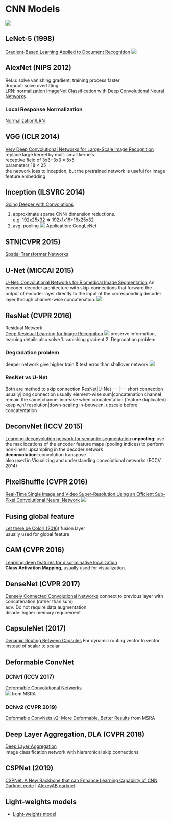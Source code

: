 # CNN Models
![](img/CNN_max_pooling.png)
## LeNet-5 (1998)
[Gradient-Based Learning Applied to Document Recognition](http://www.dengfanxin.cn/wp-content/uploads/2016/03/1998Lecun.pdf)
![](img/LeNet.png)
## AlexNet (NIPS 2012)
ReLu: solve vanishing gradient, training process faster  
dropout: solve overfitting  
LRN: normalization
[ImageNet Classification with Deep Convolutional Neural Networks](https://papers.nips.cc/paper/4824-imagenet-classification-with-deep-convolutional-neural-networks.pdf)
### Local Response Normalization
[Normalization/LRN](/basic/normalization.html#local-response-normalization-nips-2012)

## VGG (ICLR 2014)
[Very Deep Convolutional Networks for Large-Scale Image Recognition](https://arxiv.org/abs/1409.1556)  
replace large kernel by mult. small kernels  
receptive field of 3x3+3x3 = 5x5  
parameters 18 < 25  
the network loss to inception, but the pretrained network is useful for image feature embedding  

## Inception (ILSVRC 2014)
[Going Deeper with Convolutions](https://arxiv.org/abs/1409.4842)  
1. approximate sparse CNN/ dimension reductions.  
e.g. 192x25x32 ⇒ 192x1x16+16x25x32
2. avg. pooling
![](img/inception.png)
Application: GoogLeNet

## STN(CVPR 2015) 
[Spatial Transformer Networks](https://arxiv.org/abs/1506.02025)


## U-Net (MICCAI 2015)
[U-Net: Convolutional Networks for Biomedical Image Segmentation](https://arxiv.org/abs/1505.04597)
An encoder-decoder architecture with skip-connections that forward the output of encoder layer directly to the input of the corresponding decoder layer through channel-wise concatenation.
![](img/U-net.png)

## ResNet (CVPR 2016)
Residual Network  
[Deep Residual Learning for Image Recognition](https://arxiv.org/abs/1512.03385)
![](img/ResNet_core.png)
preserve information, learning details
also solve 	1. vanishing gradient
            2. Degradation problem
### Degradation problem
deeper network give higher train & test error than shallover network
![](img/resnet_degradation_problem.png)

### ResNet vs U-Net
Both are method to skip connection
ResNet|U-Net
---|---
short connection usually|long connection usually 
element-wise sum|concatenation
channel remain the same|channel increase when concatentation (feature duplicated)
keep w,h/ resolution|down-scaling in-between, upscale before concatentation

## DeconvNet (ICCV 2015)
[Learning deconvolution network for semantic segmentation](https://arxiv.org/abs/1505.04366)
**unpooling**: use the max locations of the encoder feature maps (pooling indices) to perform non-linear upsampling in the decoder network  
**deconvolution**: convolution transpose  
also used in Visualizing and understanding convolutional networks (ECCV 2014)

## PixelShuffle (CVPR 2016)
[Real-Time Single Image and Video Super-Resolution Using an Efficient Sub-Pixel Convolutional Neural Network](https://arxiv.org/abs/1609.05158)
![](img/PixelShuffle.png)

## Fusing global feature
[Let there be Color! (2016)](/CNN/img2img/colorization#let-there-be-color-siggraph-2016)
fusion layer  
usually used for global feature

## CAM (CVPR 2016)
[Learning deep features for discriminative localization](http://cnnlocalization.csail.mit.edu/Zhou_Learning_Deep_Features_CVPR_2016_paper.pdf)  
**Class Activation Mapping**, usually used for visualization.

## DenseNet (CVPR 2017)
[Densely Connected Convolutional Networks](https://arxiv.org/abs/1608.06993)
connect to previous layer with concatenation (rather than sum)  
adv: 		Do not require data augmentation  
disadv: 	higher memory requirement  

## CapsuleNet (2017)
[Dynamic Routing Between Capsules](https://arxiv.org/abs/1710.09829)
For dynamic routing
vector to vector instead of scalar to scalar

## Deformable ConvNet
### DCNv1 (ICCV 2017)
[Deformable Convolutional Networks](http://openaccess.thecvf.com/content_ICCV_2017/papers/Dai_Deformable_Convolutional_Networks_ICCV_2017_paper.pdf)  
![](img/deformable_convolution.png) from MSRA  
### DCNv2 (CVPR 2019)
[Deformable ConvNets v2: More Deformable, Better Results](https://arxiv.org/abs/1811.11168) from MSRA  

## Deep Layer Aggregation, DLA (CVPR 2018)
[Deep Layer Aggregation](https://arxiv.org/abs/1707.06484)  
image classification network with hierarchical skip connections

## CSPNet (2019)
[CSPNet: A New Backbone that can Enhance Learning Capability of CNN](https://arxiv.org/abs/1911.11929v1)  
[Darknet code](https://github.com/WongKinYiu/CrossStagePartialNetworks) | 
[AlexeyAB darknet](https://github.com/AlexeyAB/darknet/issues/4406)  

## Light-weights models
* [Light-weights model](/CNN/light-weight_models.md)